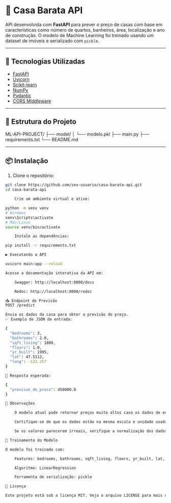 # 🏡 Casa Barata API

API desenvolvida com **FastAPI** para prever o preço de casas com base em características como número de quartos, banheiros, área, localização e ano de construção. O modelo de Machine Learning foi treinado usando um dataset de imóveis e serializado com `pickle`.

---

## 🚀 Tecnologias Utilizadas

- [FastAPI](https://fastapi.tiangolo.com/)
- [Uvicorn](https://www.uvicorn.org/)
- [Scikit-learn](https://scikit-learn.org/)
- [NumPy](https://numpy.org/)
- [Pydantic](https://docs.pydantic.dev/)
- [CORS Middleware](https://fastapi.tiangolo.com/tutorial/cors/)

---

## 📁 Estrutura do Projeto

ML-API-PROJECT/ ├── model/ │ └── modelo.pkl ├── main.py ├── requirements.txt └── README.md


---

## 📦 Instalação

1. Clone o repositório:

```bash
git clone https://github.com/seu-usuario/casa-barata-api.git
cd casa-barata-api

    Crie um ambiente virtual e ative:

python -m venv venv
# Windows
venv\Scripts\activate
# Mac/Linux
source venv/bin/activate

    Instale as dependências:

pip install -r requirements.txt

▶️ Executando a API

uvicorn main:app --reload

Acesse a documentação interativa da API em:

    Swagger: http://localhost:8000/docs

    Redoc: http://localhost:8000/redoc

📥 Endpoint de Previsão
POST /predict

Envia os dados da casa para obter a previsão do preço.
✅ Exemplo de JSON de entrada:

{
  "bedrooms": 3,
  "bathrooms": 2.0,
  "sqft_living": 1800,
  "floors": 1.0,
  "yr_built": 1995,
  "lat": 47.5112,
  "long": -122.257
}

🔁 Resposta esperada:

{
  "previsao_de_preco": 450000.0
}

📌 Observações

    O modelo atual pode retornar preços muito altos caso os dados de entrada estejam fora da distribuição esperada.

    Certifique-se de que os dados estão na mesma escala e unidade usada durante o treinamento do modelo.

    Se os valores parecerem irreais, verifique a normalização dos dados ou reavalie a performance do modelo com técnicas de validação.

🧠 Treinamento do Modelo

O modelo foi treinado com:

    Features: bedrooms, bathrooms, sqft_living, floors, yr_built, lat, long

    Algoritmo: LinearRegression

    Ferramenta de serialização: pickle

📜 Licença

Este projeto está sob a licença MIT. Veja o arquivo LICENSE para mais detalhes.
